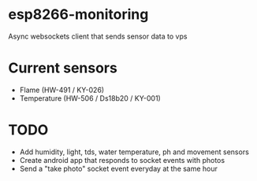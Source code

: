 # esp8266-monitoring
Async websockets client that sends sensor data to vps

# Current sensors
 - Flame (HW-491 / KY-026)
 - Temperature (HW-506 / Ds18b20 / KY-001)

# TODO
- Add humidity, light, tds, water temperature, ph and movement sensors
- Create android app that responds to socket events with photos
- Send a "take photo" socket event everyday at the same hour